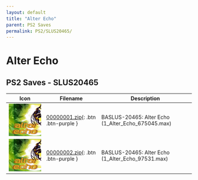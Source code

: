 ```yaml
---
layout: default
title: "Alter Echo"
parent: PS2 Saves
permalink: PS2/SLUS20465/
---
```

# Alter Echo

## PS2 Saves - SLUS20465

| Icon | Filename | Description |
|------|----------|-------------|
| ![Alter Echo](icon0.png) | [00000001.zip](00000001.zip){: .btn .btn-purple } | BASLUS-20465: Alter Echo (1_Alter_Echo_675045.max) |
| ![Alter Echo](icon0.png) | [00000002.zip](00000002.zip){: .btn .btn-purple } | BASLUS-20465: Alter Echo (1_Alter_Echo_97531.max) |
